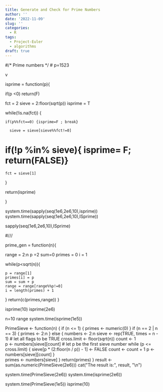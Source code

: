 ```yaml
---
title: Generate and Check for Prime Numbers
author: ''
date: '2022-11-09'
slug: ''
categories:
  - R
tags:
  - Project-Euler
  - algorithms
draft: true
---
```



#/* Prime numbers */ #
p=1523



v

isprime = function(p){
  
  if(p <0) return(F)
  
  fct = 2
  sieve = 2:floor(sqrt(p))
  isprime = T
  
  while(!is.na(fct)) {
    
    if(p%%fct==0) {isprime=F ; break}
    
      sieve = sieve[sieve%%fct!=0]
    
  #  if(!p %in% sieve){ isprime= F; return(FALSE)}
    
    fct = sieve[1]
  }
  
  return(isprime)
  
}

system.time(sapply(seq(1e6,2e6,10),isprime))
system.time(sapply(seq(1e6,2e6,10),ISprime))

sapply(seq(1e6,2e6,10),ISprime)

#///

  prime_gen = function(n){
  
  
  range = 2:n
  p =2
  sum=0
  primes = 0
  i = 1
  
  while(p<sqrt(n)){
    
    p = range[1]
    primes[i] = p
    sum = sum + p
    range = range[range%%p!=0]
    i = length(primes) + 1
  }
return(c(primes,range))
}

isprime(10)
isprime(2e6)

n=10
range
system.time(isprime(1e5))

PrimeSieve <- function(n) {
  if (n <= 1) {
    primes <- numeric(0)
  }
  if (n == 2 | n == 3) {
    primes <- 2:n
  }
  else {
    numbers <- 2:n
    sieve <- rep(TRUE, times = n - 1)  # let all flags to be TRUE
    cross.limit <- floor(sqrt(n))
    count <- 1   
    p <- numbers[sieve][count]  # let p be the first sieve number
    while (p <= cross.limit) {
      sieve[p * (2:floor(n / p)) - 1] <- FALSE
      count <- count + 1
      p <- numbers[sieve][count]
    }   
    primes <- numbers[sieve]
  }
  return(primes)
}
result <- sum(as.numeric(PrimeSieve(2e6)))
cat("The result is:", result, "\n")

system.time(PrimeSieve(2e6))
system.time(isprime(2e6))

system.time(PrimeSieve(1e5))
isprime(10)

